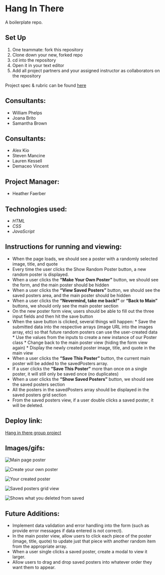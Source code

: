 # Hang In There

A boilerplate repo.

## Set Up

1. One teammate: fork this repository
2. Clone down your new, forked repo
3. cd into the repository
4. Open it in your text editor
5. Add all project partners and your assigned instructor as collaborators on the repository

Project spec & rubric can be found [here](https://frontend.turing.io/projects/module-1/hang-in-there.html)

## Consultants:

* William Phelps
* Joana Brito
* Samantha Brown

## Consultants:

* Alex Kio
* Steven Mancine
* Lauren Kessell
* Demaceo Vincent

## Project Manager:

* Heather Faerber


## Technologies used:

* *HTML*
* *CSS*
* *JavaScript*

## Instructions for running and viewing:

* When the page loads, we should see a poster with a randomly selected image, title, and quote
* Every time the user clicks the Show Random Poster button, a new random poster is displayed.
* When a user clicks the **“Make Your Own Poster”** button, we should see the form, and the main poster should be hidden
* When a user clicks the **“View Saved Posters”** button, we should see the saved posters area, and the main poster should be hidden
* When a user clicks the **“Nevermind, take me back!”** or **“Back to Main”** buttons, we should only see the main poster section
* On the new poster form view, users should be able to fill out the three input fields and then hit the save button
* When the save button is clicked, several things will happen:
      * Save the submitted data into the respective arrays (image URL into the images array, etc) so that future random posters can use the user-created data
      * Use the values from the inputs to create a new instance of our Poster class
      * Change back to the main poster view (hiding the form view again)
      * Display the newly created poster image, title, and quote in the main view
* When a user clicks the **“Save This Poster”** button, the current main poster will be added to the savedPosters array.
* If a user clicks the **“Save This Poster”** more than once on a single poster, it will still only be saved once (no duplicates)
* When a user clicks the **“Show Saved Posters”** button, we should see the saved posters section
* All the posters in the savedPosters array should be displayed in the saved posters grid section
* From the saved posters view, if a user double clicks a saved poster, it will be deleted.


## Deploy link:

[Hang in there group project](https://joanafbrito.github.io/hang-in-there-boilerplate/)

## Images/gifs:
![Main page poster](https://user-images.githubusercontent.com/82066350/119276133-fb13ca00-bbcd-11eb-9071-83c7e934e71c.png)

![Create your own poster](https://user-images.githubusercontent.com/82066350/119276290-dd933000-bbce-11eb-824a-e6936843f7ee.png)

![Your created poster](https://user-images.githubusercontent.com/79541611/119277065-82236b00-bbeb-11eb-858b-36555de1cc6c.png")

![Saved posters grid view](https://user-images.githubusercontent.com/79541611/119277225-65d3fe00-bbec-11eb-96c1-bd07fca0c2e0.png)

![Shows what you deleted from saved](https://user-images.githubusercontent.com/79541611/119277151-ed6d3d00-bbeb-11eb-9233-ed20ff9031af.png)


## Future Additions:

* Implement data validation and error handling into the form (such as provide error messages if data entered is not correct).
* In the main poster view, allow users to click each piece of the poster (image, title, quote) to update just that piece with another random item from the appropriate array.
* When a user single clicks a saved poster, create a modal to view it larger.
* Allow users to drag and drop saved posters into whatever order they want them to appear.
